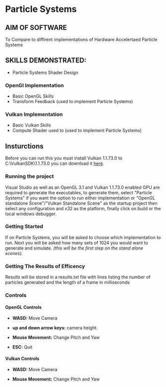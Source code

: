 # Particle Systems

## AIM OF SOFTWARE
To Compare to diffirent implementations of Hardware Accelertaed Particle Systems

## SKILLS DEMONSTRATED:
* Particle Systems Shader Design
### OpenGl Implementation
* Basic OpenGL Skills
* Transform Feedback (used to implement Particle Systems)
### Vulkan Implementation
* Basic Vulkan Skills
* Compute Shader used to (used to implement Particle Systems)

## Insturctions
Before you can run this you must install Vulkan 1.1.73.0  to C:\VulkanSDK\1.1.73.0 you can download it [here](https://vulkan.lunarg.com/sdk/home#sdk/downloadConfirm/1.1.73.0/windows/VulkanSDK-1.1.73.0-Installer.exe "VulkanSDK-1.1.73.0-Installer.exe").

### Running the project
Visual Studio as well as an OpenGL 3.1 and Vulkan 1.1.73.0 enabled GPU are required to generate the executables, to generate them, select "Particle Systems" if you want the option to run either implementation or "OpenGL standalone Scene"/"Vulkan Standalone Scene" as the startup project then select any configuration and x32 as the platform, finally click on build or the local windows debugger.

### Getting Started
If on Particle Systems, you will be asked to choose which implementation to run. Next you will be asked how many sets of 1024 you would want to generate and simulate. _(this will be the first step on the stand alone scenes)._

### Getting The Results of Efficency

Results will be stored in a results.txt file with lines listing the number of particles generated and the length of a frame in milliseconds

### Controls

#### OpenGL Controls

* __WASD:__ Move Camera

* __up and down arrow keys:__ camera height.

* __Mouse Movement:__ Change Pitch and Yaw

* __ESC:__ Quit

#### Vulkan Controls


* __WASD:__ Move Camera

* __Mouse Movement:__ Change Pitch and Yaw
